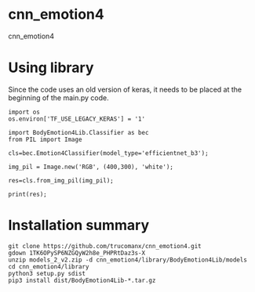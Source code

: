 # cnn_emotion4
cnn_emotion4

# Using library
Since the code uses an old version of keras, it needs to be placed at the beginning of the main.py code.

    import os
    os.environ['TF_USE_LEGACY_KERAS'] = '1'

    import BodyEmotion4Lib.Classifier as bec
    from PIL import Image
    
    cls=bec.Emotion4Classifier(model_type='efficientnet_b3');
    
    img_pil = Image.new('RGB', (400,300), 'white');
    
    res=cls.from_img_pil(img_pil);
    
    print(res);

# Installation summary

    git clone https://github.com/trucomanx/cnn_emotion4.git
    gdown 1TK6OPySP6NZGQyW2h8e_PHPRtDaz3s-X
    unzip models_2_v2.zip -d cnn_emotion4/library/BodyEmotion4Lib/models
    cd cnn_emotion4/library
    python3 setup.py sdist
    pip3 install dist/BodyEmotion4Lib-*.tar.gz
    
